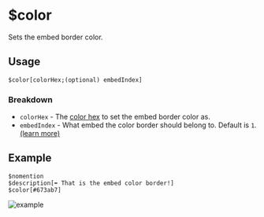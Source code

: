# $color
Sets the embed border color.

## Usage
```
$color[colorHex;(optional) embedIndex]
```

### Breakdown
- `colorHex` - The [color hex](https://htmlcolorcodes.com/color-picker) to set the embed border color as.
- `embedIndex` - What embed the color border should belong to. Default is `1`. [(learn more)](https://nilpointer-software.github.io/bdfd-wiki/guides/embedIndexes.html)

## Example
```
$nomention
$description[⬅️ That is the embed color border!]
$color[#673ab7]
```

![example](https://user-images.githubusercontent.com/69215413/122653017-f16b7c80-d10f-11eb-9814-e65b38404fe1.png)
